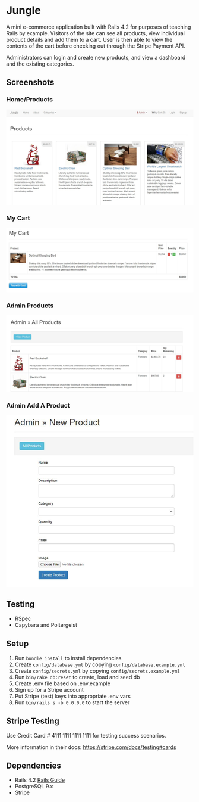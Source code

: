 # Jungle

A mini e-commerce application built with Rails 4.2 for purposes of teaching Rails by example. Visitors of the site can see all products, view individual product details and add them to a cart. User is then able to view the contents of the cart before checking out through the Stripe Payment API.

Administrators can login and create new products, and view a dashboard and the existing categories.

## Screenshots
### Home/Products 
!["Products page"](https://github.com/julimancan/jungle-rails/blob/master/images/home_page.JPG)
### My Cart
!["My Cart page"](https://github.com/julimancan/jungle-rails/blob/master/images/my_cart.JPG)
### Admin Products 
!["Admin Producst page"](https://github.com/julimancan/jungle-rails/blob/master/images/admin_products.JPG)
### Admin Add A Product
!["Add a Product Page"](https://github.com/julimancan/jungle-rails/blob/master/images/admin_add_product.JPG)

## Testing
- RSpec
- Capybara and Poltergeist

## Setup

1. Run `bundle install` to install dependencies
2. Create `config/database.yml` by copying `config/database.example.yml`
3. Create `config/secrets.yml` by copying `config/secrets.example.yml`
4. Run `bin/rake db:reset` to create, load and seed db
5. Create .env file based on .env.example
6. Sign up for a Stripe account
7. Put Stripe (test) keys into appropriate .env vars
8. Run `bin/rails s -b 0.0.0.0` to start the server

## Stripe Testing

Use Credit Card # 4111 1111 1111 1111 for testing success scenarios.

More information in their docs: <https://stripe.com/docs/testing#cards>

## Dependencies

* Rails 4.2 [Rails Guide](http://guides.rubyonrails.org/v4.2/)
* PostgreSQL 9.x
* Stripe
